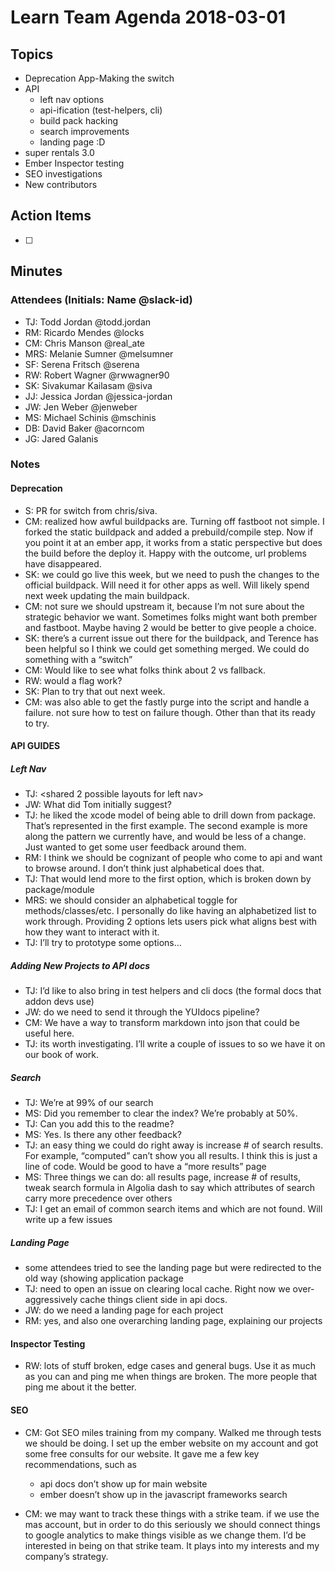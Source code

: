 # Learn Team Agenda 2018-03-01

## Topics

- Deprecation App-Making the switch
- API
  - left nav options
  - api-ification (test-helpers, cli)
  - build pack hacking
  - search improvements
  - landing page :D
- super rentals 3.0
- Ember Inspector testing
- SEO investigations
- New contributors

## Action Items

- [ ] <action-item>

## Minutes

### Attendees (Initials: Name @slack-id)
- TJ: Todd Jordan @todd.jordan
- RM: Ricardo Mendes @locks
- CM: Chris Manson @real_ate
- MRS: Melanie Sumner @melsumner
- SF: Serena Fritsch @serena
- RW: Robert Wagner @rwwagner90
- SK: Sivakumar Kailasam @siva
- JJ: Jessica Jordan @jessica-jordan
- JW: Jen Weber @jenweber
- MS: Michael Schinis @mschinis
- DB: David Baker @acorncom
- JG: Jared Galanis

### Notes

#### Deprecation
- S: PR for switch from chris/siva.
- CM: realized how awful buildpacks are.  Turning off fastboot not simple.  I forked the static buildpack and added a prebuild/compile step.  Now if you point it at an ember app, it works from a static perspective but does the build before the deploy it.  Happy with the outcome, url problems have disappeared.
- SK: we could go live this week, but we need to push the changes to the official buildpack.  Will need it for other apps as well. Will likely spend next week updating the main buildpack.
- CM: not sure we should upstream it, because I’m not sure about the strategic behavior we want.  Sometimes folks might want both prember and fastboot.  Maybe having 2 would be better to give people a choice.
- SK: there’s a current issue out there for the buildpack, and Terence has been helpful so I think we could get something merged.  We could do something with a “switch”
- CM: Would like to see what folks think about 2 vs fallback.
- RW: would a flag work?
- SK: Plan to try that out next week.
- CM: was also able to get the fastly purge into the script and handle a failure.  not sure how to test on failure though.  Other than that its ready to try.

#### API GUIDES

##### Left Nav

- TJ: <shared 2 possible layouts for left nav>
- JW: What did Tom initially suggest?
- TJ: he liked the xcode model of being able to drill down from package.  That’s represented in the first example.  The second example is more along the pattern we currently have, and would be less of a change.  Just wanted to get some user feedback around them.
- RM: I think we should be cognizant of people who come to api and want to browse around.  I don’t think just alphabetical does that.
- TJ: That would lend more to the first option, which is broken down by package/module
- MRS: we should consider an alphabetical toggle for methods/classes/etc.  I personally do like having an alphabetized list to work through.  Providing 2 options lets users pick what aligns best with how they want to interact with it.
- TJ: I’ll try to prototype some options…

##### Adding New Projects to API docs

- TJ: I’d like to also bring in test helpers and cli docs (the formal docs that addon devs use)
- JW: do we need to send it through the YUIdocs pipeline?
- CM: We have a way to transform markdown into json that could be useful here.
- TJ: its worth investigating.  I’ll write a couple of issues to so we have it on our book of work.

##### Search

- TJ: We’re at 99% of our search
- MS: Did you remember to clear the index? We’re probably at 50%.
- TJ: Can you add this to the readme?
- MS: Yes. Is there any other feedback?
- TJ: an easy thing we could do right away is increase # of search results. For example, “computed” can’t show you all results. I think this is just a line of code. Would be good to have a “more results” page
- MS: Three things we can do: all results page, increase # of results, tweak search formula in Algolia dash to say which attributes of search carry more precedence over others
- TJ: I get an email of common search items and which are not found. Will write up a few issues

##### Landing Page

- some attendees tried to see the landing page but were redirected to the old way (showing application package
- TJ: need to open an issue on clearing local cache.  Right now we over-aggressively cache things client side in api docs.
- JW: do we need a landing page for each project
- RM: yes, and also one overarching landing page, explaining our projects

#### Inspector Testing

- RW: lots of stuff broken, edge cases and general bugs.  Use it as much as you can and ping me when things are broken. The more people that ping me about it the better.

#### SEO

- CM: Got SEO miles training from my company.  Walked me through tests we should be doing.  I set up the ember website on my account and got some free consults for our website.  It gave me a few key recommendations, such as

    - api docs don’t show up for main website
    - ember doesn’t show up in the javascript frameworks search

- CM: we may want to track these things with a strike team.  if we use the mas account, but in order to do this seriously we should connect things to google analytics to make things visible as we change them.  I’d be interested in being on that strike team.  It plays into my interests and my company’s strategy.

